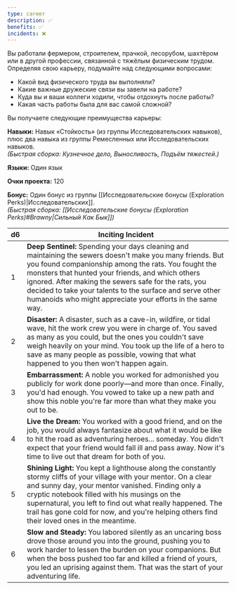 ```yaml
---
type: career
description: ✅
benefits: ✅
incidents: ❌
---
```

Вы работали фермером, строителем, прачкой, лесорубом, шахтёром или в другой профессии, связанной с тяжёлым физическим трудом. Определяя свою карьеру, подумайте над следующими вопросами:
- Какой вид физического труда вы выполняли?
- Какие важные дружеские связи вы завели на работе?
- Куда вы и ваши коллеги ходили, чтобы отдохнуть после работы?
- Какая часть работы была для вас самой сложной?

Вы получаете следующие преимущества карьеры:

**Навыки:** Навык «Стойкость» (из группы Исследовательских навыков), плюс два навыка из группы Ремесленных или Исследовательских навыков.  
_(Быстрая сборка: Кузнечное дело, Выносливость, Подъём тяжестей.)_

**Языки:** Один язык

**Очки проекта:** 120

**Бонус:** Один бонус из группы [[Исследовательские бонусы (Exploration Perks)|Исследовательских]].  
_(Быстрая сборка: [[Исследовательские бонусы (Exploration Perks)#Brawny|Сильный Как Бык]])_

| d6  | Inciting Incident                                                                                                                                                                                                                                                                                                                                                                                        |
| --- | -------------------------------------------------------------------------------------------------------------------------------------------------------------------------------------------------------------------------------------------------------------------------------------------------------------------------------------------------------------------------------------------------------- |
| 1   | **Deep Sentinel:** Spending your days cleaning and maintaining the sewers doesn't make you many friends. But you found companionship among the rats. You fought the monsters that hunted your friends, and which others ignored. After making the sewers safe for the rats, you decided to take your talents to the surface and serve other humanoids who might appreciate your efforts in the same way. |
| 2   | **Disaster:** A disaster, such as a cave-in, wildfire, or tidal wave, hit the work crew you were in charge of. You saved as many as you could, but the ones you couldn't save weigh heavily on your mind. You took up the life of a hero to save as many people as possible, vowing that what happened to you then won't happen again.                                                                   |
| 3   | **Embarrassment:** A noble you worked for admonished you publicly for work done poorly—and more than once. Finally, you'd had enough. You vowed to take up a new path and show this noble you're far more than what they make you out to be.                                                                                                                                                             |
| 4   | **Live the Dream:** You worked with a good friend, and on the job, you would always fantasize about what it would be like to hit the road as adventuring heroes... someday. You didn't expect that your friend would fall ill and pass away. Now it's time to live out that dream for both of you.                                                                                                       |
| 5   | **Shining Light:** You kept a lighthouse along the constantly stormy cliffs of your village with your mentor. On a clear and sunny day, your mentor vanished. Finding only a cryptic notebook filled with his musings on the supernatural, you left to find out what really happened. The trail has gone cold for now, and you're helping others find their loved ones in the meantime.                  |
| 6   | **Slow and Steady:** You labored silently as an uncaring boss drove those around you into the ground, pushing you to work harder to lessen the burden on your companions. But when the boss pushed too far and killed a friend of yours, you led an uprising against them. That was the start of your adventuring life.                                                                                  |
